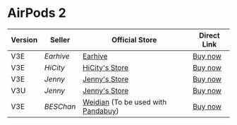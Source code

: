 # AirPods 2

| Version | Seller    | Official Store                                                                                      | Direct Link                             |
|---------|-----------|-----------------------------------------------------------------------------------------------------|-----------------------------------------|
| V3E     | *Earhive* | [Earhive](https://earhive.com)                                                                      | [Buy now](https://airreps.link/ehv3e)   |
| V3E     | *HiCity*  | [HiCity's Store](https://hicitypods.com)                                                               | [Buy now](https://airreps.link/hcv3md)  |
| V3E     | *Jenny*   | [Jenny's Store](https://jenny.airreps.info)                                                         | [Buy now](https://airreps.info/jenny)   |
| V3U     | *Jenny*   | [Jenny's Store](https://jenny.airreps.info)                                                         | [Buy now](http://airreps.info/jenny)    |
| V3E     | *BESChan* | [Weidian](https://airreps.link/beschan) (To be used with [Pandabuy](https://airreps.link/pandabuy)) | [Buy now](https://airreps.link/beschan) |